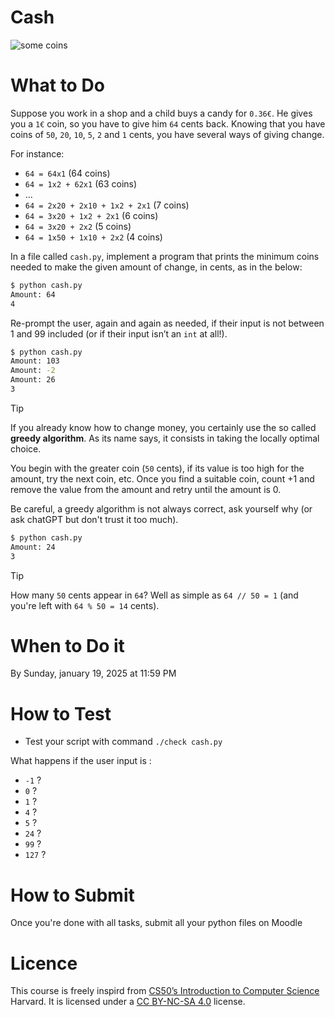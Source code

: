 # Cash

![some coins](https://4.bp.blogspot.com/-H754wB9V3kA/UnAmo0rfwUI/AAAAAAAACbI/TWQineE6nvw/s400/eurocoins.png)

# What to Do

Suppose you work in a shop and a child buys a candy for `0.36€`.
He gives you a `1€` coin, so you have to give him `64` cents back. 
Knowing that you have coins of `50`, `20`, `10`, `5`, `2` and `1` cents, you have several ways of giving change.

For instance:
- `64 = 64x1` (64 coins)
- `64 = 1x2 + 62x1` (63 coins)
- ...
- `64 = 2x20 + 2x10 + 1x2 + 2x1` (7 coins)
- `64 = 3x20 + 1x2 + 2x1` (6 coins)
- `64 = 3x20 + 2x2` (5 coins)
- `64 = 1x50 + 1x10 + 2x2` (4 coins)

In a file called `cash.py`, implement a program that prints the minimum coins needed to make the given amount of change, in cents, as in the below:

```bash
$ python cash.py
Amount: 64
4
```

Re-prompt the user, again and again as needed, if their input is not between 1 and 99 included (or if their input isn’t an `int` at all!).

```bash
$ python cash.py
Amount: 103
Amount: -2
Amount: 26
3
```

> [!TIP]
> If you already know how to change money, you certainly use the so called **greedy algorithm**. 
> As its name says, it consists in taking the locally optimal choice.
> 
> You begin with the greater coin (`50` cents), if its value is too high for the amount, try the next coin, etc. Once you find a suitable coin, count +1 and remove the value from the amount and retry until the amount is 0.
> 
> Be careful, a greedy algorithm is not always correct, ask yourself why (or ask chatGPT but don't trust it too much).

```bash
$ python cash.py
Amount: 24
3
```
> [!TIP]
> How many `50` cents appear in `64`? Well as simple as `64 // 50 = 1` (and you're left with `64 % 50 = 14` cents).

# When to Do it

By Sunday, january 19, 2025 at 11:59 PM

# How to Test

- Test your script with command `./check cash.py`

What happens if the user input is :
* `-1` ?
* `0` ?
* `1` ?
* `4` ?
* `5` ?
* `24` ?
* `99` ?
* `127` ?

# How to Submit

Once you're done with all tasks, submit all your python files on Moodle

# Licence

This course is freely inspird from [CS50’s Introduction to Computer Science](https://cs50.harvard.edu/x/2025/) Harvard. It is licensed under a [CC BY-NC-SA 4.0](https://creativecommons.org/licenses/by-nc-sa/4.0/) license. 
